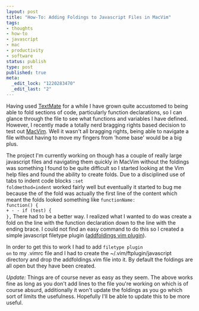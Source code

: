 ```yaml
--- 
layout: post
title: "How-To: Adding Foldings to Javascript Files in MacVim"
tags: 
- thoughts
- how-to
- javascript
- mac
- productivity
- software
status: publish
type: post
published: true
meta: 
  _edit_lock: "1220283470"
  _edit_last: "2"
---
```

Having used <a href="http://macromates.com/" title="TextMate - The Missing Editor for Mac OS S">TextMate</a> for a while I have grown quite accustomed to being able to fold sections of code, particularly function declarations, so I can glance through the file to see what functions and variables I have defined. However, I recently made a totally nerd bragging rights based decision to test out <a href="http://code.google.com/p/macvim/" title="macvim - Google Code">MacVim</a>. Well it wasn't all bragging rights, being able to navigate a file without having to move my fingers from 'home base' would be a big plus.

The project I'm currently working on though has a couple of really large javascript files and navigating them quickly in MacVim without the foldings was something I found to be quite difficult so I started looking at the Vim help files and found the ability to create folds. Due to a disciplined use of tabs to indent code blocks <code>:set foldmethod=indent</code> worked fairly well but eventually it started to bug me because the of the fold was actually the first line of the content which meant the folds looked something like <code>functionName: function() {<br />+ - - if (test) {<br />},</code>
There had to be a better way. I realized what I wanted to do was create a fold on the line with the function declaration down to the line with the ending brace. I could not find an easy command to do this so I created a simple javascript filetype plugin (<a href='/images/blog/addfoldings.vim'>addfoldings vim plugin</a>).

In order to get this to work I had to add <code>filetype plugin on</code> to my .vimrc file and I had to create the ~/.vim/ftplugin/javascript directory and drop the addfoldings.vim file into it. By default the foldings are all open but they have been created.

<em>Update: </em>Things are of course never as easy as they seem. The above works fine as long as you don't add lines to the file you're working on which is of course absurd, additionally it won't update the foldings as you go which sort of limits the usefulness. Hopefully I'll be able to update this to be more useful.
